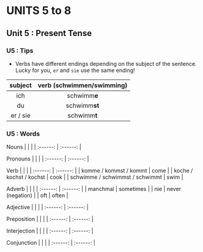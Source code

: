 # UNITS 5 to 8

## Unit 5 : Present Tense

### U5 : Tips

- Verbs have different endings depending on the subject of the sentence. Lucky for you, `er` and `sie` use the same ending!

| subject | verb (schwimmen/swimming) |
| :------: | :------: |
| ich | schwimm**e** |
| du | schwimm**st** |
| er / sie | schwimm**t** |

### U5 : Words

Nouns
| <!-- --> | <!-- --> |
| :------: | :------: |

Pronouns
| <!-- --> | <!-- --> |
| :------: | :------: |

Verb
| <!-- --> | <!-- --> |
| :------: | :------: |
| komme / kommst / kommt | come |
| koche / kochst / kochst | cook |
| schwimme / schwimmst / schwimmt | swim |

Adverb
| <!-- --> | <!-- --> |
| :------: | :------: |
| manchmal | sometimes |
| nie | never (negation) |
| oft | often |

Adjective
| <!-- --> | <!-- --> |
| :------: | :------: |

Preposition
| <!-- --> | <!-- --> |
| :------: | :------: |

Interjection
| <!-- --> | <!-- --> |
| :------: | :------: |

Conjunction
| <!-- --> | <!-- --> |
| :------: | :------: |
